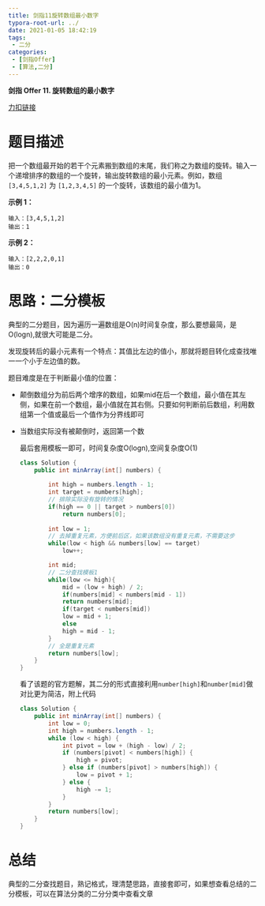 ```yaml
---
title: 剑指11旋转数组最小数字
typora-root-url: ../
date: 2021-01-05 18:42:19
tags:
 - 二分
categories:
 - [剑指Offer]
 - [算法,二分]
---
```




**剑指 Offer 11. 旋转数组的最小数字**

[力扣链接](https://leetcode-cn.com/problems/xuan-zhuan-shu-zu-de-zui-xiao-shu-zi-lcof/)

<!--more-->

# 题目描述

把一个数组最开始的若干个元素搬到数组的末尾，我们称之为数组的旋转。输入一个递增排序的数组的一个旋转，输出旋转数组的最小元素。例如，数组 `[3,4,5,1,2]` 为 `[1,2,3,4,5]` 的一个旋转，该数组的最小值为1。 

**示例 1：**

```
输入：[3,4,5,1,2]
输出：1
```

**示例 2：**

```
输入：[2,2,2,0,1]
输出：0
```

# 思路：二分模板

典型的二分题目，因为遍历一遍数组是O(n)时间复杂度，那么要想最简，是O(logn),就很大可能是二分。

发现旋转后的最小元素有一个特点：其值比左边的值小，那就将题目转化成查找唯一一个小于左边值的数。

题目难度是在于判断最小值的位置：

- 颠倒数组分为前后两个增序的数组，如果mid在后一个数组，最小值在其左侧，如果在前一个数组，最小值就在其右侧。只要如何判断前后数组，利用数组第一个值或最后一个值作为分界线即可

- 当数组实际没有被颠倒时，返回第一个数

  最后套用模板一即可，时间复杂度O(logn),空间复杂度O(1)

  ```java
  class Solution {
      public int minArray(int[] numbers) {
      
          int high = numbers.length - 1;
          int target = numbers[high];
          // 排除实际没有旋转的情况
          if(high == 0 || target > numbers[0])
              return numbers[0];
          
          int low = 1;
          // 去掉重复元素，方便前后区，如果该数组没有重复元素，不需要这步
          while(low < high && numbers[low] == target)
              low++;
  
          int mid;
          // 二分查找模板1
          while(low <= high){
              mid = (low + high) / 2;
              if(numbers[mid] < numbers[mid - 1])
              return numbers[mid];
              if(target < numbers[mid])
              low = mid + 1;
              else
              high = mid - 1;
          }
          // 全是重复元素
          return numbers[low];
      }
  }
  ```

  看了该题的官方题解，其二分的形式直接利用`number[high]`和`number[mid]`做对比更为简洁，附上代码

  ```java
  class Solution {
      public int minArray(int[] numbers) {
          int low = 0;
          int high = numbers.length - 1;
          while (low < high) {
              int pivot = low + (high - low) / 2;
              if (numbers[pivot] < numbers[high]) {
                  high = pivot;
              } else if (numbers[pivot] > numbers[high]) {
                  low = pivot + 1;
              } else {
                  high -= 1;
              }
          }
          return numbers[low];
      }
  }
  
  ```

  

# 总结

典型的二分查找题目，熟记格式，理清楚思路，直接套即可，如果想查看总结的二分模板，可以在算法分类的二分分类中查看文章

